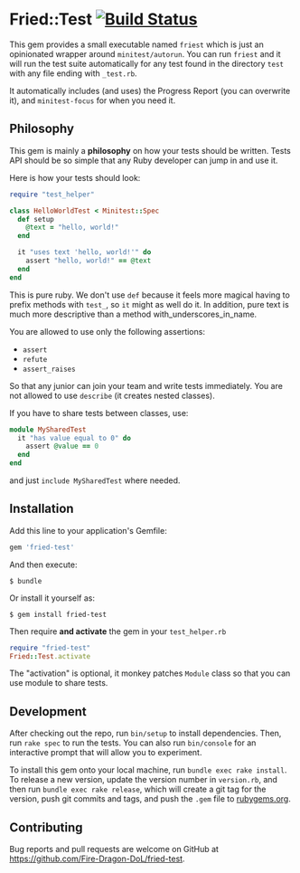 # Fried::Test [![Build Status][test-badge]][test-link]

This gem provides a small executable named `friest` which is just an
opinionated wrapper around `minitest/autorun`. You can run `friest` and it
will run the test suite automatically for any test found in the directory
`test` with any file ending with `_test.rb`.

It automatically includes (and uses) the Progress Report (you can overwrite
it), and `minitest-focus` for when you need it.

## Philosophy

This gem is mainly a **philosophy** on how your tests should be written.
Tests API should be so simple that any Ruby developer can jump in and use it.

Here is how your tests should look:

```ruby
require "test_helper"

class HelloWorldTest < Minitest::Spec
  def setup
    @text = "hello, world!"
  end

  it "uses text 'hello, world!'" do
    assert "hello, world!" == @text
  end
end
```

This is pure ruby. We don't use `def` because it feels more magical having
to prefix methods with `test_`, so `it` might as well do it. In addition,
pure text is much  more descriptive than a method with_underscores_in_name.

You are allowed to use only the following assertions:

- `assert`
- `refute`
- `assert_raises`

So that any junior can join your team and write tests immediately.
You are not allowed to use `describe` (it creates nested classes).

If you have to share tests between classes, use:

```ruby
module MySharedTest
  it "has value equal to 0" do
    assert @value == 0
  end
end
```

and just `include MySharedTest` where needed.

## Installation

Add this line to your application's Gemfile:

```ruby
gem 'fried-test'
```

And then execute:

    $ bundle

Or install it yourself as:

    $ gem install fried-test

Then require **and activate** the gem in your `test_helper.rb`

```ruby
require "fried-test"
Fried::Test.activate
```

The "activation" is optional, it monkey patches `Module` class so that you can
use module to share tests.

## Development

After checking out the repo, run `bin/setup` to install dependencies. Then, run `rake spec` to run the tests. You can also run `bin/console` for an interactive prompt that will allow you to experiment.

To install this gem onto your local machine, run `bundle exec rake install`. To release a new version, update the version number in `version.rb`, and then run `bundle exec rake release`, which will create a git tag for the version, push git commits and tags, and push the `.gem` file to [rubygems.org](https://rubygems.org).

## Contributing

Bug reports and pull requests are welcome on GitHub at https://github.com/Fire-Dragon-DoL/fried-test.

[test-badge]: https://travis-ci.org/Fire-Dragon-DoL/fried-test.svg?branch=master
[test-link]: https://travis-ci.org/Fire-Dragon-DoL/fried-test
